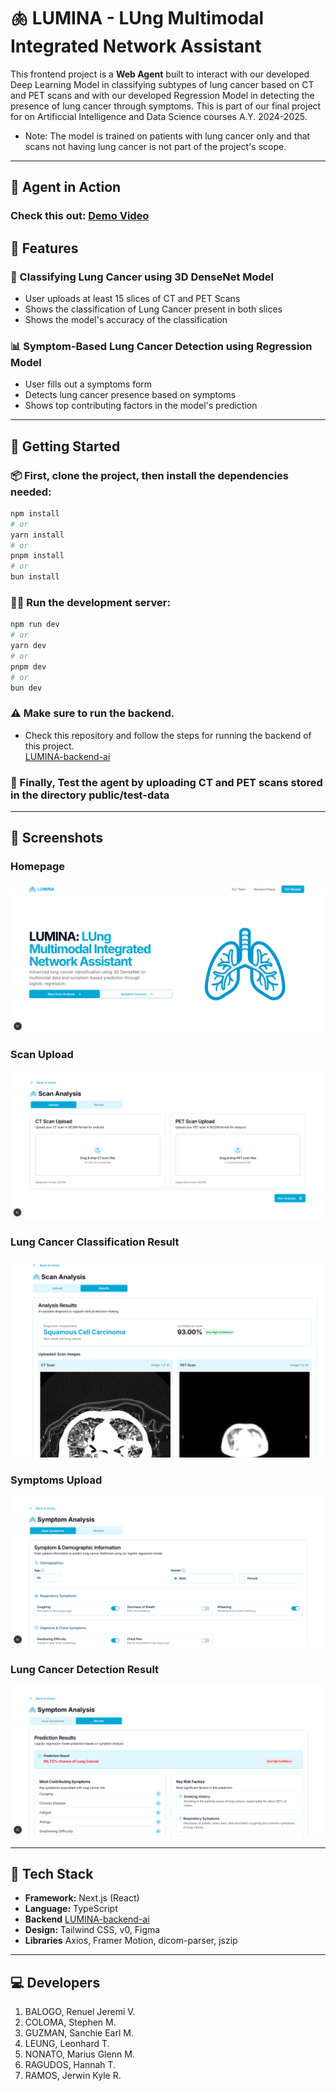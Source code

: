 # 🫁 LUMINA - LUng Multimodal Integrated Network Assistant

This frontend project is a **Web Agent** built to interact with our developed Deep Learning Model in classifying subtypes of lung cancer based on CT and PET scans and with our developed Regression Model in detecting the presence of lung cancer through symptoms. 
This is part of our final project for on Artificcial Intelligence and Data Science courses A.Y. 2024-2025.

- Note: The model is trained on patients with lung cancer only and that scans not having lung cancer is not part of the project's scope. 

---

## 🚀 Agent in Action
### Check this out: [Demo Video](./demo/demo.mp4)

## 📌 Features

### 🤖 Classifying Lung Cancer using 3D DenseNet Model 
- User uploads at least 15 slices of CT and PET Scans
- Shows the classification of Lung Cancer present in both slices
- Shows the model's accuracy of the classification

### 📊 Symptom-Based Lung Cancer Detection using Regression Model
- User fills out a symptoms form
- Detects lung cancer presence based on symptoms
- Shows top contributing factors in the model's prediction

---

## 🚀 Getting Started

### 📦 First, clone the project, then install the dependencies needed:

```bash
npm install
# or
yarn install
# or
pnpm install
# or
bun install
```

### 🏃‍♂️ Run the development server: 

```bash
npm run dev
# or
yarn dev
# or
pnpm dev
# or
bun dev
```

### ⚠️ Make sure to run the backend. 
- Check this repository and follow the steps for running the backend of this project. <br>
[LUMINA-backend-ai](https://github.com/Stephen-Coloma/LUMINA-backend-ai)

### 🧪 Finally, Test the agent by uploading CT and PET scans stored in the directory public/test-data 

--- 

## 🚀 Screenshots

### Homepage
![Alt Text](public/images/readme/homepage.png)
### Scan Upload
![Alt Text](public/images/readme/scan-upload.png)
### Lung Cancer Classification Result
![Alt Text](public/images/readme/scan-results.png)
### Symptoms Upload
![Alt Text](public/images/readme/symptoms-upload.png)
### Lung Cancer Detection Result
![Alt Text](public/images/readme/symptoms-result.png)

---

## 🔧 Tech Stack

- **Framework:** Next.js (React)
- **Language:** TypeScript
- **Backend** [LUMINA-backend-ai](https://github.com/Stephen-Coloma/LUMINA-backend-ai)
- **Design:** Tailwind CSS, v0, Figma
- **Libraries** Axios, Framer Motion, dicom-parser, jszip

---

## 💻 Developers
1. BALOGO, Renuel Jeremi V.  
2. COLOMA, Stephen M.
3. GUZMAN, Sanchie Earl M.
4. LEUNG, Leonhard T.
5. NONATO, Marius Glenn M.
6. RAGUDOS, Hannah T.
7. RAMOS, Jerwin Kyle R.